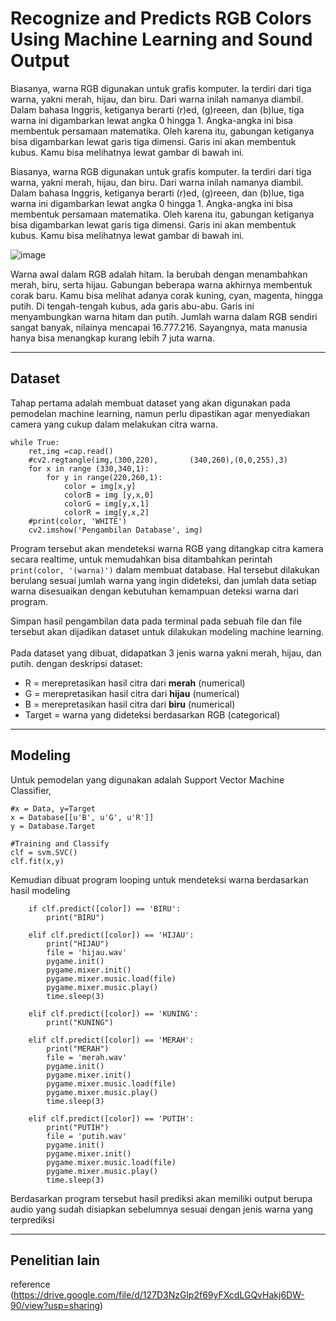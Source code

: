 # Recognize and Predicts RGB Colors Using Machine Learning and Sound Output<br>

Biasanya, warna RGB digunakan untuk grafis komputer. Ia terdiri dari tiga warna, yakni merah, hijau,
dan biru. Dari warna inilah namanya diambil. Dalam bahasa Inggris, ketiganya berarti (r)ed, (g)reeen, dan
(b)lue, tiga warna ini digambarkan lewat angka 0 hingga 1. Angka-angka ini bisa membentuk persamaan
matematika. Oleh karena itu, gabungan ketiganya bisa digambarkan lewat garis tiga dimensi. Garis ini
akan membentuk kubus. Kamu bisa melihatnya lewat gambar di bawah ini.

Biasanya, warna RGB digunakan untuk grafis komputer. Ia terdiri dari tiga warna, yakni merah, hijau,
dan biru. Dari warna inilah namanya diambil. Dalam bahasa Inggris, ketiganya berarti (r)ed, (g)reeen, dan
(b)lue, tiga warna ini digambarkan lewat angka 0 hingga 1. Angka-angka ini bisa membentuk persamaan
matematika. Oleh karena itu, gabungan ketiganya bisa digambarkan lewat garis tiga dimensi. Garis ini
akan membentuk kubus. Kamu bisa melihatnya lewat gambar di bawah ini.<br>

![image](https://user-images.githubusercontent.com/117325158/234335544-5039e7f4-f60a-49ee-8c1c-bff608562f51.png)<br>

Warna awal dalam RGB adalah hitam. Ia berubah dengan menambahkan merah, biru, serta hijau.
Gabungan beberapa warna akhirnya membentuk corak baru. Kamu bisa melihat adanya corak
kuning, cyan, magenta, hingga putih. Di tengah-tengah kubus, ada garis abu-abu. Garis ini
menyambungkan warna hitam dan putih. Jumlah warna dalam RGB sendiri sangat banyak, nilainya
mencapai 16.777.216. Sayangnya, mata manusia hanya bisa menangkap kurang lebih 7 juta warna.

---

## Dataset

Tahap pertama adalah membuat dataset yang akan digunakan pada pemodelan machine learning, namun perlu dipastikan agar menyediakan camera yang cukup dalam melakukan citra warna.<br>
```
while True:
    ret,img =cap.read()
    #cv2.regtangle(img,(300,220),       (340,260),(0,0,255),3)
    for x in range (330,340,1):
        for y in range(220,260,1):
            color = img[x,y]
            colorB = img [y,x,0]
            colorG = img[y,x,1]
            colorR = img[y,x,2]
    #print(color, 'WHITE')
    cv2.imshow('Pengambilan Database', img)
```
Program tersebut akan mendeteksi warna RGB yang ditangkap citra kamera secara realtime, untuk memudahkan bisa ditambahkan perintah `print(color, '(warna)')` dalam membuat database. Hal tersebut dilakukan berulang sesuai jumlah warna yang ingin dideteksi, dan jumlah data setiap warna disesuaikan dengan kebutuhan kemampuan deteksi warna dari program. <br>

Simpan hasil pengambilan data pada terminal pada sebuah file dan file tersebut akan dijadikan dataset untuk dilakukan modeling machine learning.<br>
<br>
Pada dataset yang dibuat, didapatkan 3 jenis warna yakni merah, hijau, dan putih. dengan deskripsi dataset:
- R = merepretasikan hasil citra dari **merah** (numerical)
- G = merepretasikan hasil citra dari **hijau** (numerical)
- B = merepretasikan hasil citra dari **biru** (numerical)
- Target = warna yang dideteksi berdasarkan RGB (categorical)

---

## Modeling<br>

Untuk pemodelan yang digunakan adalah Support Vector Machine Classifier,
```
#x = Data, y=Target
x = Database[[u'B', u'G', u'R']]
y = Database.Target

#Training and Classify
clf = svm.SVC()
clf.fit(x,y)
```
Kemudian dibuat program looping untuk mendeteksi warna berdasarkan hasil modeling<br>
```
    if clf.predict([color]) == 'BIRU':
        print("BIRU")

    elif clf.predict([color]) == 'HIJAU':
        print("HIJAU")
        file = 'hijau.wav'
        pygame.init()
        pygame.mixer.init()
        pygame.mixer.music.load(file)
        pygame.mixer.music.play()
        time.sleep(3)

    elif clf.predict([color]) == 'KUNING':
        print("KUNING")

    elif clf.predict([color]) == 'MERAH':
        print("MERAH")
        file = 'merah.wav'
        pygame.init()
        pygame.mixer.init()
        pygame.mixer.music.load(file)
        pygame.mixer.music.play()
        time.sleep(3)

    elif clf.predict([color]) == 'PUTIH':
        print("PUTIH")
        file = 'putih.wav'
        pygame.init()
        pygame.mixer.init()
        pygame.mixer.music.load(file)
        pygame.mixer.music.play()
        time.sleep(3)
```
Berdasarkan program tersebut hasil prediksi akan memiliki output berupa audio yang sudah disiapkan sebelumnya sesuai dengan jenis warna yang terprediksi

---

## Penelitian lain
reference (https://drive.google.com/file/d/127D3NzGlp2f69yFXcdLGQvHakj6DW-90/view?usp=sharing)
